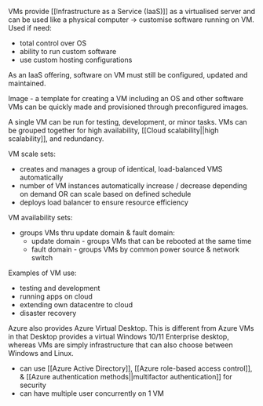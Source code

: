 VMs provide [[Infrastructure as a Service (IaaS)]] as a virtualised server and can be used like a physical computer -> customise software running on VM.
Used if need:
- total control over OS
- ability to run custom software
- use custom hosting configurations

As an IaaS offering, software on VM must still be configured, updated and maintained.

Image - a template for creating a VM including an OS and other software
VMs can be quickly made and provisioned through preconfigured images.

A single VM can be run for testing, development, or minor tasks. VMs can be grouped together for high availability, [[Cloud scalability||high scalability]], and redundancy.

VM scale sets:
- creates and manages a group of identical, load-balanced VMS automatically
- number of VM instances automatically increase / decrease depending on demand OR can scale based on defined schedule
- deploys load balancer to ensure resource efficiency

VM availability sets:
- groups VMs thru update domain & fault domain:
	- update domain - groups VMs that can be rebooted at the same time
	- fault domain - groups VMs by common power source & network switch

Examples of VM use:
- testing and development
- running apps on cloud
- extending own datacentre to cloud
- disaster recovery

Azure also provides Azure Virtual Desktop. This is different from Azure VMs in that Desktop provides a virtual Windows 10/11 Enterprise desktop, whereas VMs are simply infrastructure that can also choose between Windows and Linux.
- can use [[Azure Active Directory]], [[Azure role-based access control]], & [[Azure authentication methods||multifactor authentication]] for security
- can have multiple user concurrently on 1 VM